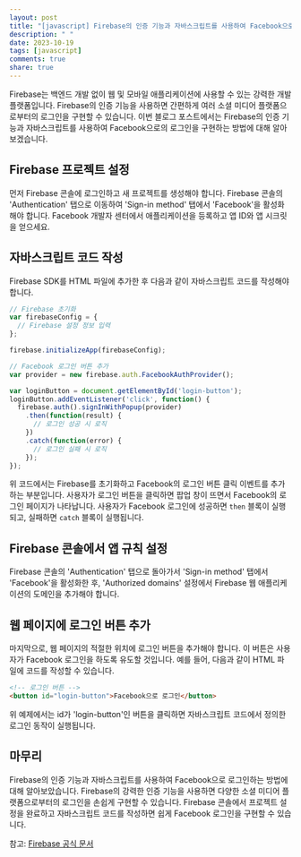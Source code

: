 ```yaml
---
layout: post
title: "[javascript] Firebase의 인증 기능과 자바스크립트를 사용하여 Facebook으로 로그인하기"
description: " "
date: 2023-10-19
tags: [javascript]
comments: true
share: true
---
```


Firebase는 백엔드 개발 없이 웹 및 모바일 애플리케이션에 사용할 수 있는 강력한 개발 플랫폼입니다. Firebase의 인증 기능을 사용하면 간편하게 여러 소셜 미디어 플랫폼으로부터의 로그인을 구현할 수 있습니다. 이번 블로그 포스트에서는 Firebase의 인증 기능과 자바스크립트를 사용하여 Facebook으로의 로그인을 구현하는 방법에 대해 알아보겠습니다.

## Firebase 프로젝트 설정

먼저 Firebase 콘솔에 로그인하고 새 프로젝트를 생성해야 합니다. Firebase 콘솔의 'Authentication' 탭으로 이동하여 'Sign-in method' 탭에서 'Facebook'을 활성화해야 합니다. Facebook 개발자 센터에서 애플리케이션을 등록하고 앱 ID와 앱 시크릿을 얻으세요.

## 자바스크립트 코드 작성

Firebase SDK를 HTML 파일에 추가한 후 다음과 같이 자바스크립트 코드를 작성해야 합니다.

```javascript
// Firebase 초기화
var firebaseConfig = {
  // Firebase 설정 정보 입력
};

firebase.initializeApp(firebaseConfig);

// Facebook 로그인 버튼 추가
var provider = new firebase.auth.FacebookAuthProvider();

var loginButton = document.getElementById('login-button');
loginButton.addEventListener('click', function() {
  firebase.auth().signInWithPopup(provider)
    .then(function(result) {
      // 로그인 성공 시 로직
    })
    .catch(function(error) {
      // 로그인 실패 시 로직
    });
});
```

위 코드에서는 Firebase를 초기화하고 Facebook의 로그인 버튼 클릭 이벤트를 추가하는 부분입니다. 사용자가 로그인 버튼을 클릭하면 팝업 창이 뜨면서 Facebook의 로그인 페이지가 나타납니다. 사용자가 Facebook 로그인에 성공하면 `then` 블록이 실행되고, 실패하면 `catch` 블록이 실행됩니다.

## Firebase 콘솔에서 앱 규칙 설정

Firebase 콘솔의 'Authentication' 탭으로 돌아가서 'Sign-in method' 탭에서 'Facebook'을 활성화한 후, 'Authorized domains' 설정에서 Firebase 웹 애플리케이션의 도메인을 추가해야 합니다.

## 웹 페이지에 로그인 버튼 추가

마지막으로, 웹 페이지의 적절한 위치에 로그인 버튼을 추가해야 합니다. 이 버튼은 사용자가 Facebook 로그인을 하도록 유도할 것입니다. 예를 들어, 다음과 같이 HTML 파일에 코드를 작성할 수 있습니다.

```html
<!-- 로그인 버튼 -->
<button id="login-button">Facebook으로 로그인</button>
```

위 예제에서는 id가 'login-button'인 버튼을 클릭하면 자바스크립트 코드에서 정의한 로그인 동작이 실행됩니다.

## 마무리

Firebase의 인증 기능과 자바스크립트를 사용하여 Facebook으로 로그인하는 방법에 대해 알아보았습니다. Firebase의 강력한 인증 기능을 사용하면 다양한 소셜 미디어 플랫폼으로부터의 로그인을 손쉽게 구현할 수 있습니다. Firebase 콘솔에서 프로젝트 설정을 완료하고 자바스크립트 코드를 작성하면 쉽게 Facebook 로그인을 구현할 수 있습니다.

참고: [Firebase 공식 문서](https://firebase.google.com/docs/auth/web/facebook-login?hl=ko)